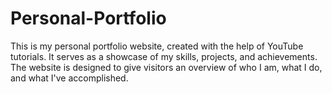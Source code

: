 # Personal-Portfolio
This is my personal portfolio website, created with the help of YouTube tutorials. It serves as a showcase of my skills, projects, and achievements. The website is designed to give visitors an overview of who I am, what I do, and what I've accomplished.
